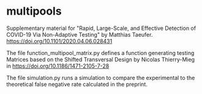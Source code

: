 # multipools
Supplementary material for "Rapid, Large-Scale, and Effective Detection of COVID-19 Via Non-Adaptive Testing" by Matthias Taeufer.
https://doi.org/10.1101/2020.04.06.028431

The file function_multipool_matrix.py defines a function generating testing Matrices based on the Shifted Transversal Design by Nicolas Thierry-Mieg in https://doi.org/10.1186/1471-2105-7-28

The file simulation.py runs a simulation to compare the experimental to the theoretical false negative rate calculated in the preprint.


